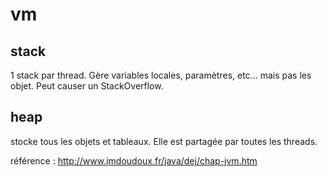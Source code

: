 vm
==

stack
---
1 stack par thread. Gère variables locales, paramètres, etc... mais pas les objet. Peut causer un StackOverflow.

heap
---
stocke tous les objets et tableaux. Elle est partagée par toutes les threads.

référence : http://www.jmdoudoux.fr/java/dej/chap-jvm.htm

